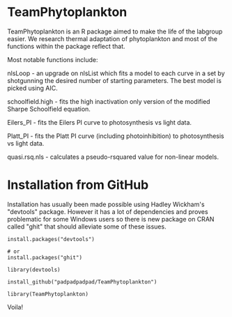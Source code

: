 # TeamPhytoplankton

TeamPhytoplankton is an R package aimed to make the life of the labgroup easier. We research thermal adaptation of phytoplankton and most of the functions within the package reflect that.

Most notable functions include:

nlsLoop - an upgrade on nlsList which fits a model to each curve in a set by shotgunning the desired number of starting parameters. The best model is picked using AIC.

schoolfield.high - fits the high inactivation only version of the modified Sharpe Schoolfield equation.

Eilers_PI - fits the Eilers PI curve to photosynthesis vs light data.

Platt_PI - fits the Platt PI curve (including photoinhibition) to photosynthesis vs light data.

quasi.rsq.nls - calculates a pseudo-rsquared value for non-linear models.

# Installation from GitHub

Installation has usually been made possible using Hadley Wickham's "devtools" package. However it has a lot of dependencies and proves problematic for some Windows users so there is new package on CRAN called "ghit" that should alleviate some of these issues.

```{R}
install.packages("devtools")

# or
install.packages("ghit")

library(devtools)

install_github("padpadpadpad/TeamPhytoplankton")

library(TeamPhytoplankton)
```

Voila!
